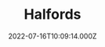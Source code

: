 ---
date: 2022-07-16T10:09:14.000Z
title: Halfords
latitude: 52.04107109407443
longitude: 0.752972
category: checkin
---